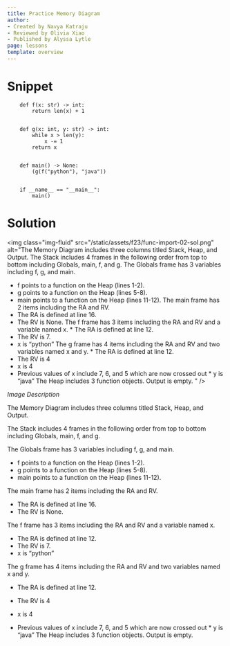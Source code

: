 ```yaml
---
title: Practice Memory Diagram
author:
- Created by Navya Katraju
- Reviewed by Olivia Xiao
- Published by Alyssa Lytle
page: lessons
template: overview
---
```


# Snippet

<pre>
<code class="python">    def f(x: str) -> int:
        return len(x) + 1


    def g(x: int, y: str) -> int:
        while x > len(y):
            x -= 1
        return x


    def main() -> None:
        (g(f("python"), "java"))


    if __name__ == "__main__":
        main()
</code></pre>
# Solution

<img class="img-fluid" src="/static/assets/f23/func-import-02-sol.png" alt="The Memory Diagram includes three columns titled Stack, Heap, and Output. 
The Stack includes 4 frames in the following order from top to bottom including Globals, main, f, and g. 
The Globals frame has 3 variables including f, g, and main. 
*  f points to a function on the Heap (lines 1-2). 
*  g points to a function on the Heap (lines 5-8). 
*  main points to a function on the Heap (lines 11-12). 
The main frame has 2 items including the RA and RV. 
*  The RA is defined at line 16. 
*  The RV is None. 
The f frame has 3 items including the RA and RV and a variable named x. *  The RA is defined at line 12. 
*  The RV is 7. 
*  x is “python” 
The g frame has 4 items including the RA and RV and two variables named x and y. *  The RA is defined at line 12. 
*  The RV is 4 
*  x is 4 
*  Previous values of x include 7, 6, and 5 which are now crossed out *  y is “java” 
The Heap includes 3 function objects. 
Output is empty.
"  />

*Image Description* 

The Memory Diagram includes three columns titled Stack, Heap, and Output. 

The Stack includes 4 frames in the following order from top to bottom including Globals, main, f, and g. 

The Globals frame has 3 variables including f, g, and main. 

*  f points to a function on the Heap (lines 1-2). 
*  g points to a function on the Heap (lines 5-8). 
*  main points to a function on the Heap (lines 11-12). 

The main frame has 2 items including the RA and RV. 

*  The RA is defined at line 16. 
*  The RV is None. 

The f frame has 3 items including the RA and RV and a variable named x. 

*  The RA is defined at line 12. 
*  The RV is 7. 
*  x is “python” 

The g frame has 4 items including the RA and RV and two variables named x and y. 

*  The RA is defined at line 12. 
*  The RV is 4 
*  x is 4 

*  Previous values of x include 7, 6, and 5 which are now crossed out *  y is “java” 
The Heap includes 3 function objects. 
Output is empty.

